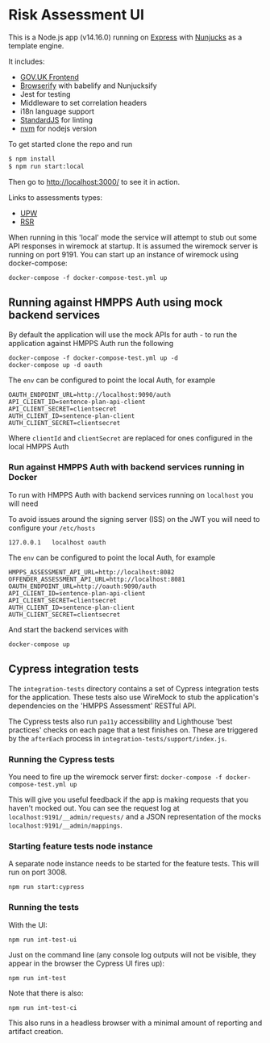 # Risk Assessment UI

This is a Node.js app (v14.16.0) running on [Express] with [Nunjucks] as a template engine.

It includes:

- [GOV.UK Frontend]
- [Browserify] with babelify and Nunjucksify
- Jest for testing
- Middleware to set correlation headers
- i18n language support
- [StandardJS] for linting
- [nvm](optional) for nodejs version

To get started clone the repo and run

```bash
$ npm install
$ npm run start:local
```

Then go to [http://localhost:3000/](http://localhost:3000/) to see it in action.

Links to assessments types:

- [UPW](http://localhost:3000/start-assessment?crn=D002548&assessmentType=UPW&eventId=1)
- [RSR](http://localhost:3000/start-assessment?crn=D002548&assessmentType=RSR&eventId=1)


When running in this 'local' mode the service will attempt to stub out some API responses in wiremock at startup. It is assumed the wiremock server is running on port 9191. You can start up an instance of wiremock using docker-compose:

```
docker-compose -f docker-compose-test.yml up
```

## Running against HMPPS Auth using mock backend services

By default the application will use the mock APIs for auth - to run the application against HMPPS Auth run the following

```
docker-compose -f docker-compose-test.yml up -d
docker-compose up -d oauth
```

The `env` can be configured to point the local Auth, for example

```
OAUTH_ENDPOINT_URL=http://localhost:9090/auth
API_CLIENT_ID=sentence-plan-api-client
API_CLIENT_SECRET=clientsecret
AUTH_CLIENT_ID=sentence-plan-client
AUTH_CLIENT_SECRET=clientsecret
```

Where `clientId` and `clientSecret` are replaced for ones configured in the local HMPPS Auth

### Run against HMPPS Auth with backend services running in Docker

To run with HMPPS Auth with backend services running on `localhost` you will need

To avoid issues around the signing server (ISS) on the JWT you will need to configure your `/etc/hosts`

```
127.0.0.1   localhost oauth
```

The `env` can be configured to point the local Auth, for example

```
HMPPS_ASSESSMENT_API_URL=http://localhost:8082
OFFENDER_ASSESSMENT_API_URL=http://localhost:8081
OAUTH_ENDPOINT_URL=http://oauth:9090/auth
API_CLIENT_ID=sentence-plan-api-client
API_CLIENT_SECRET=clientsecret
AUTH_CLIENT_ID=sentence-plan-client
AUTH_CLIENT_SECRET=clientsecret
```

And start the backend services with

```
docker-compose up
```

## Cypress integration tests

The `integration-tests` directory contains a set of Cypress integration tests for the application.
These tests also use WireMock to stub the application's dependencies on the 'HMPPS Assessment' RESTful API.

The Cypress tests also run `pa11y` accessibility and Lighthouse 'best practices' checks on each page that a test finishes on. These are triggered by the `afterEach` process in `integration-tests/support/index.js`.

### Running the Cypress tests

You need to fire up the wiremock server first:
`docker-compose -f docker-compose-test.yml up`

This will give you useful feedback if the app is making requests that you haven't mocked out. You can see
the request log at `localhost:9191/__admin/requests/` and a JSON representation of the mocks `localhost:9191/__admin/mappings`.

### Starting feature tests node instance

A separate node instance needs to be started for the feature tests. This will run on port 3008.

`npm run start:cypress`

### Running the tests

With the UI:

```
npm run int-test-ui
```

Just on the command line (any console log outputs will not be visible, they appear in the browser the Cypress UI fires up):

```
npm run int-test
```

Note that there is also:

```
npm run int-test-ci
```

This also runs in a headless browser with a minimal amount of reporting and artifact creation.

[express]: https://expressjs.com/
[nunjucks]: https://mozilla.github.io/nunjucks/
[snyk]: https://snyk.io/
[gov.uk frontend]: https://design-system.service.gov.uk/
[browserify]: http://browserify.org/
[standardjs]: https://standardjs.com/
[nvm]: https://github.com/creationix/nvm

